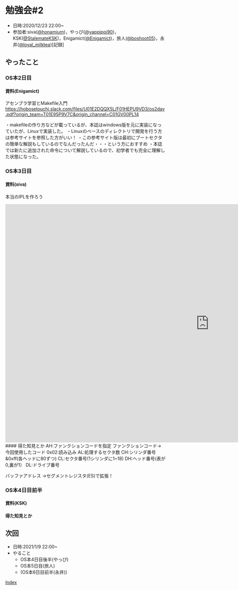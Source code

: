 # 勉強会#2
- 日時:2020/12/23 22:00~
- 参加者:siva([@honamium](https://twitter.com/honamium/ "twitter"))，やっぴ([@yappippi90](https://twitter.com/yappippi90/ "twitter"))，KSK([@StalemateKSK](https://twitter.com/StalemateKSK/ "twitter"))，Enigamict([@Enigamict](https://twitter.com/Enigamict/ "twitter"))，旅人([@boshoot05](https://twitter.com// "twitter"))，永井([@loyal_milktea](https://twitter.com/loyal_milktea/ "twitter"))[記録]

## やったこと

### OS本2日目
#### 資料(Enigamict)
アセンブラ学習とMakefile入門
https://hobosetouchi.slack.com/files/U01E2DQQX5L/F01HEPU9VD3/os2day.pdf?origin_team=T01E95P9V7C&origin_channel=C01GV00PL14

・makefileの作り方などが載っているが、本誌はwindows版を元に実装になっていたが、Linuxで実装した。
・Linuxのベースのディレクトリで開発を行う方は参考サイトを参照した方がいい！
・この参考サイト版は最初にブートセクタの簡単な解説もしているのでなんだったんだ・・・という方におすすめ
・本誌では新たに追加された命令について解説しているので、初学者でも完全に理解した状態になった。

### OS本3日目
#### 資料(siva)
本当のIPLを作ろう
<iframe src="https://docs.google.com/presentation/d/18yPmGmmzSzRTvpWivsM5rnAnoT8tpX6QgovVcufT9l0/edit#slide=id.gb2a399431d_0_1" frameborder="0" width="1280" height="749" allowfullscreen="true" mozallowfullscreen="true" webkitallowfullscreen="true"></iframe>
#### 得た知見とか
AH:ファンクションコードを指定
ファンクションコード→
今回使用したコード
0x02:読み込み
AL:処理するセクタ数
CH:シリンダ番号&0xff(各ヘッドに80ずつ)
CL:セクタ番号(1シリンダに1~18)
DH:ヘッド番号(表が0,裏が1）
DL:ドライブ番号

バッファアドレス
→セグメントレジスタ(ES)で拡張！


### OS本4日目前半
#### 資料(KSK)

#### 得た知見とか


## 次回
- 日時:2021/1/9 22:00~
- やること
  - OS本4日目後半(やっぴ)
  - OS本5日目(旅人)
  - (OS本6日目前半(永井))


<!-- [3回目](3day_log "議事録") -->

[Index](index)
